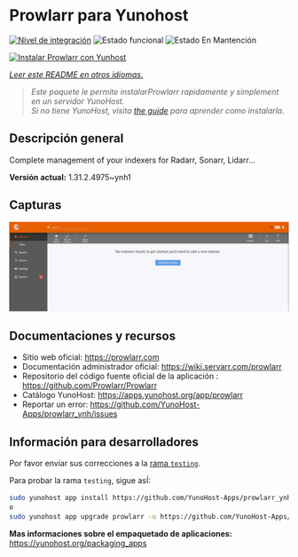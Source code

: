 <!--
Este archivo README esta generado automaticamente<https://github.com/YunoHost/apps/tree/master/tools/readme_generator>
No se debe editar a mano.
-->

# Prowlarr para Yunohost

[![Nivel de integración](https://apps.yunohost.org/badge/integration/prowlarr)](https://ci-apps.yunohost.org/ci/apps/prowlarr/)
![Estado funcional](https://apps.yunohost.org/badge/state/prowlarr)
![Estado En Mantención](https://apps.yunohost.org/badge/maintained/prowlarr)

[![Instalar Prowlarr con Yunhost](https://install-app.yunohost.org/install-with-yunohost.svg)](https://install-app.yunohost.org/?app=prowlarr)

*[Leer este README en otros idiomas.](./ALL_README.md)*

> *Este paquete le permite instalarProwlarr rapidamente y simplement en un servidor YunoHost.*  
> *Si no tiene YunoHost, visita [the guide](https://yunohost.org/install) para aprender como instalarla.*

## Descripción general

Complete management of your indexers for Radarr, Sonarr, Lidarr...

**Versión actual:** 1.31.2.4975~ynh1

## Capturas

![Captura de Prowlarr](./doc/screenshots/screenshot.jpg)

## Documentaciones y recursos

- Sitio web oficial: <https://prowlarr.com>
- Documentación administrador oficial: <https://wiki.servarr.com/prowlarr>
- Repositorio del código fuente oficial de la aplicación : <https://github.com/Prowlarr/Prowlarr>
- Catálogo YunoHost: <https://apps.yunohost.org/app/prowlarr>
- Reportar un error: <https://github.com/YunoHost-Apps/prowlarr_ynh/issues>

## Información para desarrolladores

Por favor enviar sus correcciones a la [rama `testing`](https://github.com/YunoHost-Apps/prowlarr_ynh/tree/testing).

Para probar la rama `testing`, sigue asÍ:

```bash
sudo yunohost app install https://github.com/YunoHost-Apps/prowlarr_ynh/tree/testing --debug
o
sudo yunohost app upgrade prowlarr -u https://github.com/YunoHost-Apps/prowlarr_ynh/tree/testing --debug
```

**Mas informaciones sobre el empaquetado de aplicaciones:** <https://yunohost.org/packaging_apps>
